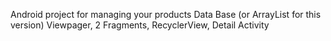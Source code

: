 Android project for managing your products Data Base (or ArrayList<Producto> for this version)
Viewpager, 2 Fragments, RecyclerView, Detail Activity
